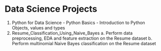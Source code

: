 # Data Science Projects
1. Python for Data Science - Python Basics - Introduction to Python Objects, values and types
2. Resume_Classification_Using_Naive_Bayes
	a. Perform data preprocessing, EDA and feature extraction on the Resume dataset
	b. Perform multinomial Naive Bayes classification on the Resume dataset 
